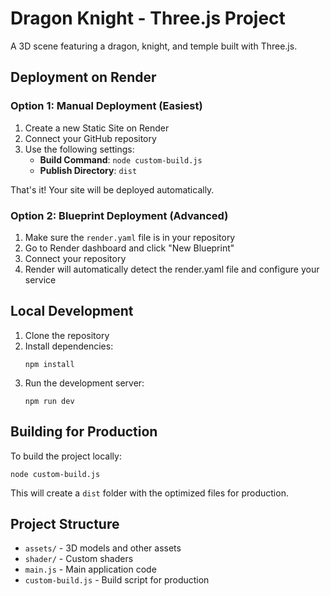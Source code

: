 # Dragon Knight - Three.js Project

A 3D scene featuring a dragon, knight, and temple built with Three.js.

## Deployment on Render

### Option 1: Manual Deployment (Easiest)

1. Create a new Static Site on Render
2. Connect your GitHub repository
3. Use the following settings:
   - **Build Command**: `node custom-build.js`
   - **Publish Directory**: `dist`

That's it! Your site will be deployed automatically.

### Option 2: Blueprint Deployment (Advanced)

1. Make sure the `render.yaml` file is in your repository
2. Go to Render dashboard and click "New Blueprint"
3. Connect your repository
4. Render will automatically detect the render.yaml file and configure your service

## Local Development

1. Clone the repository
2. Install dependencies:
   ```
   npm install
   ```
3. Run the development server:
   ```
   npm run dev
   ```

## Building for Production

To build the project locally:

```
node custom-build.js
```

This will create a `dist` folder with the optimized files for production.

## Project Structure

- `assets/` - 3D models and other assets
- `shader/` - Custom shaders
- `main.js` - Main application code
- `custom-build.js` - Build script for production 